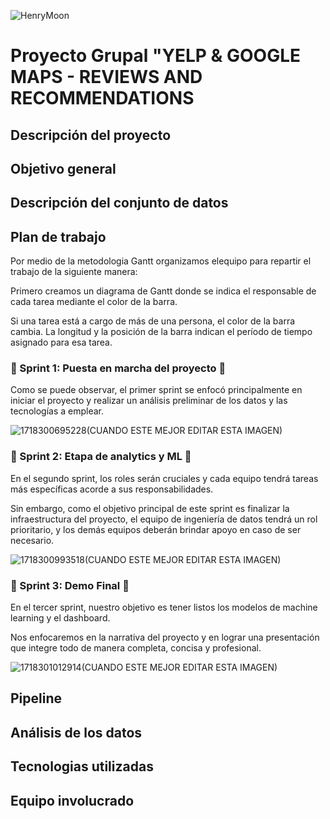 ![HenryMoon](https://blog.soyhenry.com/content/images/size/w2000/2022/01/Currcula-Henry.png)

# Proyecto Grupal "YELP & GOOGLE MAPS - REVIEWS AND RECOMMENDATIONS

## **Descripción del proyecto**

## Objetivo general

## Descripción del conjunto de datos

## Plan de trabajo

Por medio de la metodologia Gantt organizamos elequipo para repartir el trabajo de la siguiente manera:

Primero creamos un diagrama de Gantt donde se indica el responsable de cada tarea mediante el color de la barra.

Si una tarea está a cargo de más de una persona, el color de la barra cambia. La longitud y la posición de la barra indican el período de tiempo asignado para esa tarea.

### 🏁 Sprint 1: Puesta en marcha del proyecto 🏁

Como se puede observar, el primer sprint se enfocó principalmente en iniciar el proyecto y realizar un análisis preliminar de los datos y las tecnologías a emplear.

![1718300695228](https://file+.vscode-resource.vscode-cdn.net/c%3A/Users/El%20Bauto/Desktop/HENRY%20PROYECTO%20FINAL/image/0MENUEQUIPO/1718300695228.png)(CUANDO ESTE MEJOR EDITAR ESTA IMAGEN)

### 🏁 Sprint 2: Etapa de analytics y ML 🏁

En el segundo sprint, los roles serán cruciales y cada equipo tendrá tareas más específicas acorde a sus responsabilidades.

Sin embargo, como el objetivo principal de este sprint es finalizar la infraestructura del proyecto, el equipo de ingeniería de datos tendrá un rol prioritario, y los demás equipos deberán brindar apoyo en caso de ser necesario.

![1718300993518](https://file+.vscode-resource.vscode-cdn.net/c%3A/Users/El%20Bauto/Desktop/HENRY%20PROYECTO%20FINAL/image/0MENUEQUIPO/1718300993518.png)(CUANDO ESTE MEJOR EDITAR ESTA IMAGEN)

### 🏁 Sprint 3: Demo Final 🏁

En el tercer sprint, nuestro objetivo es tener listos los modelos de machine learning y el dashboard.

Nos enfocaremos en la narrativa del proyecto y en lograr una presentación que integre todo de manera completa, concisa y profesional.

![1718301012914](https://file+.vscode-resource.vscode-cdn.net/c%3A/Users/El%20Bauto/Desktop/HENRY%20PROYECTO%20FINAL/image/0MENUEQUIPO/1718301012914.png)(CUANDO ESTE MEJOR EDITAR ESTA IMAGEN)

## **Pipeline**


## Análisis de los datos

## Tecnologias utilizadas

## Equipo involucrado
